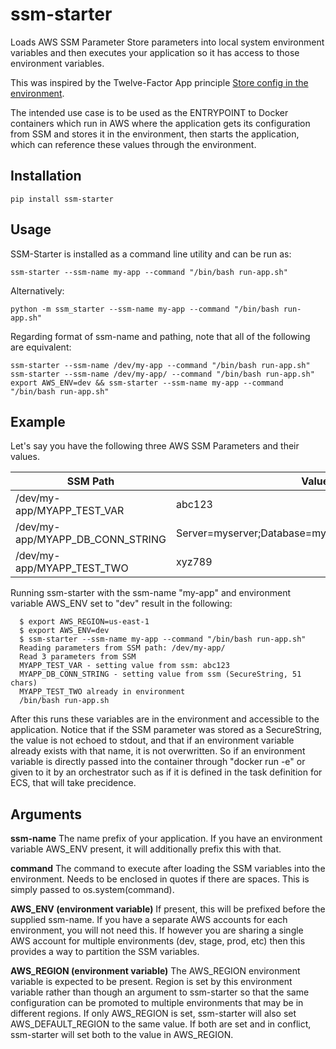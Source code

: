 # ssm-starter

Loads AWS SSM Parameter Store parameters into local system environment variables and then executes your application so it has access to those environment variables.

This was inspired by the Twelve-Factor App principle [Store config in the environment](https://12factor.net/config).

The intended use case is to be used as the ENTRYPOINT to Docker containers which run in AWS where the application gets its configuration from SSM and stores it in the environment, then starts the application, which can reference these values through the environment. 

## Installation

```shell
pip install ssm-starter
```

## Usage

SSM-Starter is installed as a command line utility and can be run as:

```shell
ssm-starter --ssm-name my-app --command "/bin/bash run-app.sh"
```

Alternatively:

```shell
python -m ssm_starter --ssm-name my-app --command "/bin/bash run-app.sh"
```

Regarding format of ssm-name and pathing, note that all of the following are equivalent:

```shell
ssm-starter --ssm-name /dev/my-app --command "/bin/bash run-app.sh"
ssm-starter --ssm-name /dev/my-app/ --command "/bin/bash run-app.sh"
export AWS_ENV=dev && ssm-starter --ssm-name my-app --command "/bin/bash run-app.sh"
```

## Example

Let's say you have the following three AWS SSM Parameters and their values.

SSM Path | Value
---------|-------
/dev/my-app/MYAPP_TEST_VAR | abc123
/dev/my-app/MYAPP_DB_CONN_STRING | Server=myserver;Database=mydb;Uid=myuid;Pwd=secret;
/dev/my-app/MYAPP_TEST_TWO | xyz789

Running ssm-starter with the ssm-name "my-app" and environment variable AWS_ENV set to "dev" result in the following:

```shell
  $ export AWS_REGION=us-east-1
  $ export AWS_ENV=dev
  $ ssm-starter --ssm-name my-app --command "/bin/bash run-app.sh"
  Reading parameters from SSM path: /dev/my-app/
  Read 3 parameters from SSM
  MYAPP_TEST_VAR - setting value from ssm: abc123
  MYAPP_DB_CONN_STRING - setting value from ssm (SecureString, 51 chars)
  MYAPP_TEST_TWO already in environment
  /bin/bash run-app.sh
```

After this runs these variables are in the environment and accessible to the application.  Notice that if the SSM parameter was stored as a SecureString, the value is not echoed to stdout, and that if an environment variable already exists with that name, it is not overwritten.  So if an environment variable is directly passed into the container through "docker run -e" or given to it by an orchestrator such as if it is defined in the task definition for ECS, that will take precidence.

## Arguments

**ssm-name**
The name prefix of your application.  If you have an environment variable AWS_ENV present, it will additionally prefix this with that.

**command**
  The command to execute after loading the SSM variables into the environment.  Needs to be enclosed in quotes if there are spaces.  This is simply passed to os.system(command).

**AWS_ENV (environment variable)**
  If present, this will be prefixed before the supplied ssm-name.  If you have a separate AWS accounts for each environment, you will not need this.  If however you are sharing a single AWS account for multiple environments (dev, stage, prod, etc) then this provides a way to partition the SSM variables.

**AWS_REGION (environment variable)**
  The AWS_REGION environment variable is expected to be present. Region is set by this environment variable rather than though an argument to ssm-starter so that the same configuration can be promoted to multiple environments that may be in different regions.  If only AWS_REGION is set, ssm-starter will also set AWS_DEFAULT_REGION to the same value.  If both are set and in conflict, ssm-starter will set both to the value in AWS_REGION.
